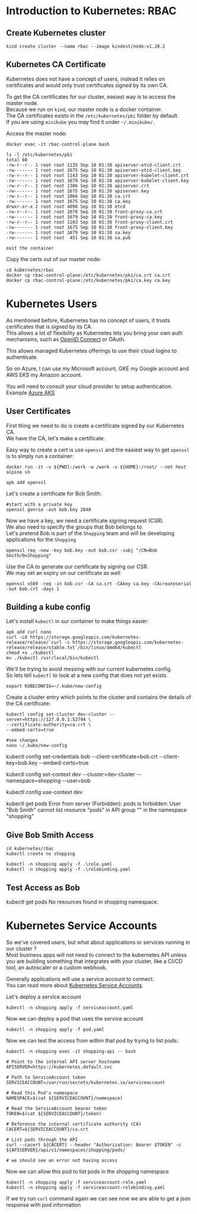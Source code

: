 # Introduction to Kubernetes: RBAC

## Create Kubernetes cluster


```
kind create cluster --name rbac --image kindest/node:v1.20.2
```

## Kubernetes CA Certificate

Kubernetes does not have a concept of users, instead it relies on certificates and would only 
trust certificates signed by its own CA. </br>

To get the CA certificates for our cluster, easiest way is to access the master node. </br>
Because we run on `kind`, our master node is a docker container. </br>
The CA certificates exists in the `/etc/kubernetes/pki` folder by default. </br>
If you are using `minikube` you may find it under `~/.minikube/.`

Access the master node:

```
docker exec -it rbac-control-plane bash

ls -l /etc/kubernetes/pki
total 60
-rw-r--r-- 1 root root 1135 Sep 10 01:38 apiserver-etcd-client.crt
-rw------- 1 root root 1675 Sep 10 01:38 apiserver-etcd-client.key
-rw-r--r-- 1 root root 1143 Sep 10 01:38 apiserver-kubelet-client.crt
-rw------- 1 root root 1679 Sep 10 01:38 apiserver-kubelet-client.key
-rw-r--r-- 1 root root 1306 Sep 10 01:38 apiserver.crt
-rw------- 1 root root 1675 Sep 10 01:38 apiserver.key
-rw-r--r-- 1 root root 1066 Sep 10 01:38 ca.crt
-rw------- 1 root root 1675 Sep 10 01:38 ca.key
drwxr-xr-x 2 root root 4096 Sep 10 01:38 etcd
-rw-r--r-- 1 root root 1078 Sep 10 01:38 front-proxy-ca.crt
-rw------- 1 root root 1679 Sep 10 01:38 front-proxy-ca.key
-rw-r--r-- 1 root root 1103 Sep 10 01:38 front-proxy-client.crt
-rw------- 1 root root 1675 Sep 10 01:38 front-proxy-client.key
-rw------- 1 root root 1679 Sep 10 01:38 sa.key
-rw------- 1 root root  451 Sep 10 01:38 sa.pub

exit the container
```

Copy the certs out of our master node:

```
cd kubernetes/rbac
docker cp rbac-control-plane:/etc/kubernetes/pki/ca.crt ca.crt
docker cp rbac-control-plane:/etc/kubernetes/pki/ca.key ca.key
```

# Kubernetes Users

As mentioned before, Kubernetes has no concept of users, it trusts certificates that is signed by its CA. <br/>
This allows a lot of flexibility as Kubernetes lets you bring your own auth mechanisms, such as [OpenID Connect](https://kubernetes.io/docs/reference/access-authn-authz/authentication/#openid-connect-tokens) or OAuth. </br>

 <p> This allows managed Kubernetes offerings to use their cloud logins to authenticate. </p>

 So on Azure, I can use my Microsoft account, GKE my Google account and AWS EKS my Amazon account. </br>

 You will need to consult your cloud provider to setup authentication. </br>
 Example [Azure AKS](https://docs.microsoft.com/en-us/azure/aks/azure-ad-integration-cli)

## User Certificates

First thing we need to do is create a certificate signed by our Kubernetes CA. </br>
We have the CA, let's make a certificate. </br>

Easy way to create a cert is use `openssl` and the easiest way to get `openssl` is to simply run a container:

```
docker run -it -v ${PWD}:/work -w /work -v ${HOME}:/root/ --net host alpine sh

apk add openssl
```

Let's create a certificate for Bob Smith:


```
#start with a private key
openssl genrsa -out bob.key 2048

```

Now we have a key, we need a certificate signing request (CSR). </br>
We also need to specify the groups that Bob belongs to. </br>
Let's pretend Bob is part of the `Shopping` team and will be developing 
applications for the `Shopping` 

```
openssl req -new -key bob.key -out bob.csr -subj "/CN=Bob Smith/O=Shopping"
```

Use the CA to generate our certificate by signing our CSR. </br>
We may set an expiry on our certificate as well

```
openssl x509 -req -in bob.csr -CA ca.crt -CAkey ca.key -CAcreateserial -out bob.crt -days 1
```

## Building a kube config

Let's install `kubectl` in our container to make things easier:

```
apk add curl nano
curl -LO https://storage.googleapis.com/kubernetes-release/release/`curl -s https://storage.googleapis.com/kubernetes-release/release/stable.txt`/bin/linux/amd64/kubectl
chmod +x ./kubectl
mv ./kubectl /usr/local/bin/kubectl
```

We'll be trying to avoid messing with our current kubernetes config. </br>
So lets tell `kubectl` to look at a new config that does not yet exists 

```
export KUBECONFIG=~/.kube/new-config
```

Create a cluster entry which points to the cluster and contains the details of the CA certificate:

```
kubectl config set-cluster dev-cluster --server=https://127.0.0.1:52794 \
--certificate-authority=ca.crt \
--embed-certs=true

#see changes 
nano ~/.kube/new-config
```


kubectl config set-credentials bob --client-certificate=bob.crt  --client-key=bob.key --embed-certs=true

kubectl config set-context dev --cluster=dev-cluster --namespace=shopping --user=bob 

kubectl config use-context dev

kubectl get pods
Error from server (Forbidden): pods is forbidden: User "Bob Smith" cannot list resource "pods" in API group "" in the namespace "shopping"


## Give Bob Smith Access

```
cd kubernetes/rbac
kubectl create ns shopping

kubectl -n shopping apply -f .\role.yaml
kubectl -n shopping apply -f .\rolebinding.yaml
```

## Test Access as Bob

kubectl get pods
No resources found in shopping namespace.

# Kubernetes Service Accounts

So we've covered users, but what about applications or services running in our cluster ? </br>
Most business apps will not need to connect to the kubernetes API unless you are building something that integrates with your cluster, like a CI/CD tool, an autoscaler or a custom webhook. </br>

Generally applications will use a service account to connect. </br>
You can read more about [Kubernetes Service Accounts](https://kubernetes.io/docs/tasks/configure-pod-container/configure-service-account/).

Let's deploy a service account 

```
kubectl -n shopping apply -f serviceaccount.yaml

```
Now we can deploy a pod that uses the service account 
```
kubectl -n shopping apply -f pod.yaml
```
Now we can test the access from within that pod by trying to list pods:

```
kubectl -n shopping exec -it shopping-api -- bash

# Point to the internal API server hostname
APISERVER=https://kubernetes.default.svc

# Path to ServiceAccount token
SERVICEACCOUNT=/var/run/secrets/kubernetes.io/serviceaccount

# Read this Pod's namespace
NAMESPACE=$(cat ${SERVICEACCOUNT}/namespace)

# Read the ServiceAccount bearer token
TOKEN=$(cat ${SERVICEACCOUNT}/token)

# Reference the internal certificate authority (CA)
CACERT=${SERVICEACCOUNT}/ca.crt

# List pods through the API
curl --cacert ${CACERT} --header "Authorization: Bearer $TOKEN" -s ${APISERVER}/api/v1/namespaces/shopping/pods/ 

# we should see an error not having access
```

Now we can allow this pod to list pods in the shopping namespace
```
kubectl -n shopping apply -f serviceaccount-role.yaml
kubectl -n shopping apply -f serviceaccount-rolebinding.yaml
```

If we try run `curl` command again we can see now we are able to get a json 
response with pod information
